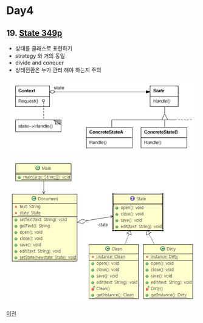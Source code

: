 # Day4

## 19. [State 349p](../be_State2)
- 상태를 클래스로 표현하기
- strategy 와 거의 동일
- divide and conquer
- 상태전환은 누가 관리 해야 하는지 주의


![State](../be_State2/im.PNG)

![State](../be_State2/img.PNG)



[이전](./day3.md)